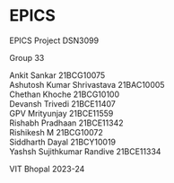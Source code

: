 # EPICS
EPICS Project 
DSN3099 

Group 33

Ankit Sankar                 21BCG10075  
Ashutosh Kumar Shrivastava   21BAC10005  
Chethan Khoche               21BCG10100  
Devansh Trivedi              21BCE11407  
GPV Mrityunjay               21BCE11559  
Rishabh Pradhaan             21BCE11342  
Rishikesh M                  21BCG10072  
Siddharth Dayal              21BCY10019  
Yashsh Sujithkumar Randive   21BCE11334  


VIT Bhopal 2023-24
